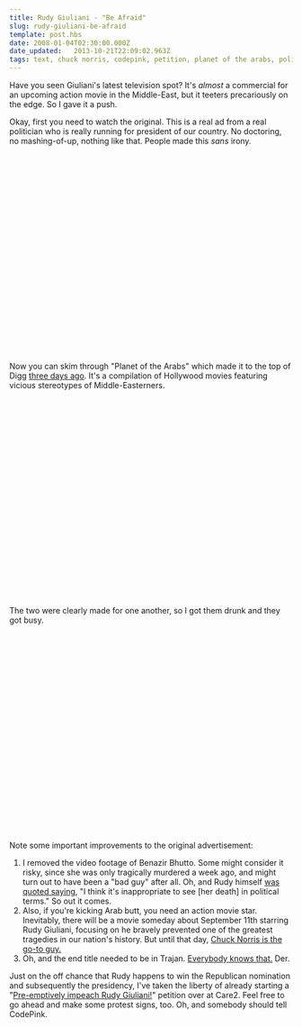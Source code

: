 ```yaml
---
title: Rudy Giuliani - "Be Afraid"
slug: rudy-giuliani-be-afraid
template: post.hbs
date: 2008-01-04T02:30:00.000Z
date_updated:   2013-10-21T22:09:02.963Z
tags: text, chuck norris, codepink, petition, planet of the arabs, politics, racism, rudy giuliani
---
```


Have you seen Giuliani's latest television spot? It's <em>almost</em> a commercial for an upcoming action movie in the Middle-East, but it teeters precariously on the edge. So I gave it a push.<!--more-->

Okay, first you need to watch the original. This is a real ad from a real politician who is really running for president of our country. No doctoring, no mashing-of-up, nothing like that. People made this <i>sans</i> irony.

<object width="425" height="355"><param name="movie" value="http://www.youtube.com/v/Hyy5LURWTlw&rel=1"></param><param name="wmode" value="transparent"></param><embed src="http://www.youtube.com/v/Hyy5LURWTlw&rel=1" type="application/x-shockwave-flash" wmode="transparent" width="425" height="355"></embed></object>

Now you can skim through "Planet of the Arabs" which made it to the top of Digg <a href="http://digg.com/movies/Planet_of_the_Arabs_How_Hollywood_Sees_the_Middle_East_2" title="Submission and comments">three days ago</a>. It's a compilation of Hollywood movies featuring vicious stereotypes of Middle-Easterners.

<object width="425" height="355"><param name="movie" value="http://www.youtube.com/v/Mi1ZNEjEarw&rel=1"></param><param name="wmode" value="transparent"></param><embed src="http://www.youtube.com/v/Mi1ZNEjEarw&rel=1" type="application/x-shockwave-flash" wmode="transparent" width="425" height="355"></embed></object>

The two were clearly made for one another, so I got them drunk and they got busy.

<object width="425" height="355"><param name="movie" value="http://www.youtube.com/v/p9-LMwu2onM&rel=1"></param><param name="wmode" value="transparent"></param><embed src="http://www.youtube.com/v/p9-LMwu2onM&rel=1" type="application/x-shockwave-flash" wmode="transparent" width="425" height="355"></embed></object>

Note some important improvements to the original advertisement:
<ol>
<li>I removed the video footage of Benazir Bhutto. Some might consider it risky, since she was only tragically murdered a week ago, and might turn out to have been a "bad guy" after all. Oh, and Rudy himself <a href="http://www.cbsnews.com/blogs/2008/01/02/politics/fromtheroad/entry3668554.shtml" title="CBSNews.com">was quoted saying</a>, "I think it's inappropriate to see [her death] in political terms." So out it comes.</li>
<li>Also, if you're kicking Arab butt, you need an action movie star. Inevitably, there will be a movie someday about September 11<super>th</super> starring Rudy Giuliani, focusing on he bravely prevented one of the greatest tragedies in our nation's history. But until that day, <a href="http://www.youtube.com/watch?v=EjYv2YW6azE" title="HuckChuckFacts">Chuck Norris is the go-to guy.</a></li>
<li>Oh, and the end title needed to be in Trajan. <a href="http://www.goodiebag.tv/episodes/06_trajan_is_the_movie_font.htm" title="GoodieBag.tv">Everybody knows that.</a> Der.</li>
</ol>

Just on the off chance that Rudy happens to win the Republican nomination and subsequently the presidency, I've taken the liberty of already starting a "<a href="http://www.thepetitionsite.com/1/pre-emptively-impeach-rudy-giuliani" title="Yes, seriously.">Pre-emptively impeach Rudy Giuliani!</a>" petition over at Care2. Feel free to go ahead and make some protest signs, too. Oh, and somebody should tell CodePink.
